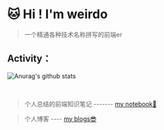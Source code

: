 
# 🐱 Hi ! I'm weirdo

> 一个精通各种技术名称拼写的前端er


## Activity：


![Anurag's github stats](https://github-readme-stats.vercel.app/api?username=2WeirDo&show_icons=true&theme=nightowl)


<br/>



> 个人总结的前端知识笔记 -------  [my notebook📕](https://github.com/2WeirDo/notebook) 

> 个人博客 ----  [my blogs😎](https://2weirdo.github.io/blogs/)

